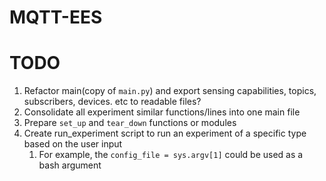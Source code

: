 # MQTT-EES

# TODO

1. Refactor main(copy of `main.py`) and export sensing capabilities, topics, subscribers, devices. etc to readable files? 
2. Consolidate all experiment similar functions/lines into one main file
3. Prepare `set_up` and `tear_down` functions or modules
4. Create run_experiment script to run an experiment of a specific type based on the user input
   1. For example, the `config_file = sys.argv[1]` could be used as a bash argument